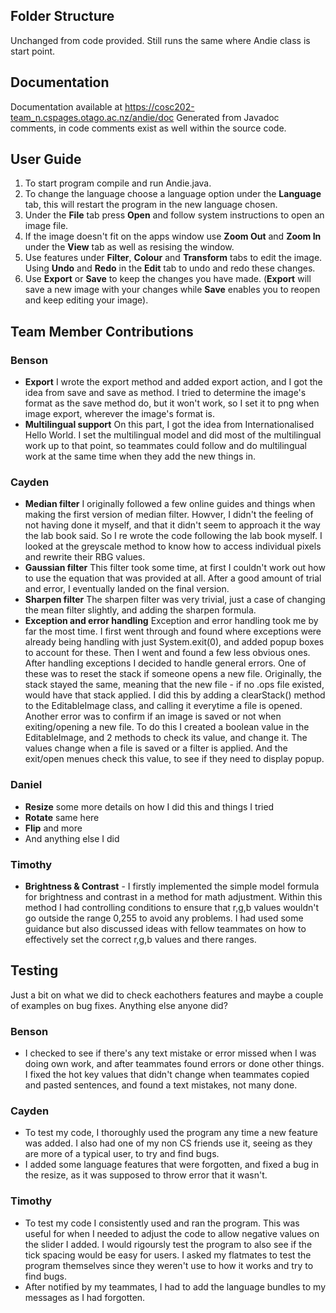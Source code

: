 ## Folder Structure
Unchanged from code provided. Still runs the same where Andie class is start point.

## Documentation
Documentation available at https://cosc202-team_n.cspages.otago.ac.nz/andie/doc
Generated from Javadoc comments, in code comments exist as well within the source code.

## User Guide
1) To start program compile and run Andie.java.
2) To change the language choose a language option under the **Language** tab, this will restart the program in the new language chosen.
3) Under the **File** tab press **Open** and follow system instructions to open an image file.
4) If the image doesn't fit on the apps window use **Zoom Out** and **Zoom In** under the **View** tab as well as resising the window.
5) Use features under **Filter**, **Colour** and **Transform** tabs to edit the image. Using **Undo** and **Redo** in the **Edit** tab to undo and redo these changes.
6) Use **Export** or **Save** to keep the changes you have made. (**Export** will save a new image with your changes while **Save** enables you to reopen and keep editing your image).

## Team Member Contributions

### Benson
 - **Export** I wrote the export method and added export action, and I got the idea from save and save as method. I tried to determine the image's format as the save method do, but it won't work, so I set it to png when image export, wherever the image's format is.  
 - **Multilingual support** On this part, I got the idea from Internationalised Hello World. I set the multilingual model and did most of the multilingual work up to that point, so teammates could follow and do multilingual work at the same time when they add the new things in.
### Cayden
 - **Median filter** I originally followed a few online guides and things when making the first version of median filter. Howver, I didn't the feeling of not having done it myself, and that it didn't seem to approach it the way the lab book said. So I re wrote the code following the lab book myself. I looked at the greyscale method to know how to access individual pixels and rewrite their RBG values.
 - **Gaussian filter** This filter took some time, at first I couldn't work out how to use the equation that was provided at all. After a good amount of trial and error, I eventually landed on the final version.
 - **Sharpen filter** The sharpen filter was very trivial, just a case of changing the mean filter slightly, and adding the sharpen formula.
 - **Exception and error handling** Exception and error handling took me by far the most time. I first went through and found where exceptions were already being handling with just System.exit(0), and added popup boxes to account for these. Then I went and found a few less obvious ones. After handling exceptions I decided to handle general errors. One of these was to reset the stack if someone opens a new file. Originally, the stack stayed the same, meaning that the new file - if no .ops file existed, would have that stack applied. I did this by adding a clearStack() method to the EditableImage class, and calling it everytime a file is opened. Another error was to confirm if an image is saved or not when exiting/opening a new file. To do this I created a boolean value in the EditableImage, and 2 methods to check its value, and change it. The values change when a file is saved or a filter is applied. And the exit/open menues check this value, to see if they need to display popup.

### Daniel
 - **Resize** some more details on how I did this and things I tried
 - **Rotate** same here
 - **Flip** and more
 - And anything else I did

### Timothy
- **Brightness & Contrast** - I firstly implemented the simple model formula for brightness and contrast in a method for math adjustment. Within this method I had controlling conditions to ensure that r,g,b values wouldn't go outside the range 0,255 to avoid any problems. I had used some guidance but also discussed ideas with fellow teammates on how to effectively set the correct r,g,b values and there ranges. 


## Testing
Just a bit on what we did to check eachothers features and maybe a couple of examples on bug fixes.
Anything else anyone did?
### Benson
 - I checked to see if there's any text mistake or error missed when I was doing own work, and after teammates found errors or done other things. I fixed the hot key values that didn't change when teammates copied and pasted sentences, and found a text mistakes, not many done.

 ### Cayden
 - To test my code, I thoroughly used the program any time a new feature was added. I also had one of my non CS friends use it, seeing as they are more of a typical user, to try and find bugs.
 - I added some language features that were forgotten, and fixed a bug in the resize, as it was supposed to throw error that it wasn't.

 ### Timothy
 - To test my code I consistently used and ran the program. This was useful for when I needed to adjust the code to allow negative values on the slider I added. I would rigoursly test the program to also see if the tick spacing would be easy for users. I asked my flatmates to test the program themselves since they weren't use to how it works and try to find bugs.
 - After notified by my teammates, I had to add the language bundles to my messages as I had forgotten.
